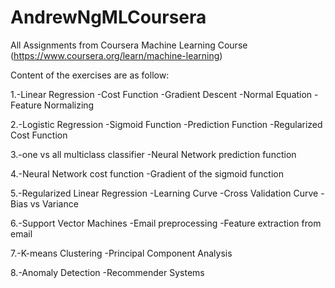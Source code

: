 # AndrewNgMLCoursera
All Assignments from Coursera Machine Learning Course
(https://www.coursera.org/learn/machine-learning)

Content of the exercises are as follow:

1.-Linear Regression
  -Cost Function
  -Gradient Descent
  -Normal Equation
  -Feature Normalizing
  
2.-Logistic Regression
  -Sigmoid Function
  -Prediction Function
  -Regularized Cost Function
  
3.-one vs all multiclass classifier
  -Neural Network prediction function
  
4.-Neural Network cost function
  -Gradient of the sigmoid function
  
5.-Regularized Linear Regression
  -Learning Curve
  -Cross Validation Curve
  -Bias vs Variance
  
6.-Support Vector Machines
  -Email preprocessing
  -Feature extraction from email
  
7.-K-means Clustering 
  -Principal Component Analysis
  
8.-Anomaly Detection 
  -Recommender Systems
